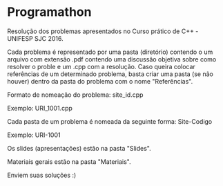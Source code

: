 # Programathon 
Resolução dos problemas apresentados no Curso prático de C++ - UNIFESP SJC 2016.

Cada problema é representado por uma pasta (diretório) contendo o um arquivo com extensão .pdf contendo uma discussão objetiva sobre como resolver o proble e um .cpp com a resolução. Caso queira colocar referências de um determinado problema, basta criar uma pasta (se não houver) dentro da pasta do problema com o nome "Referências".

Formato de nomeação do problema: site_id.cpp

Exemplo: URI_1001.cpp

Cada pasta de um problema é nomeada da seguinte forma: Site-Codigo

Exemplo: URI-1001

Os slides (apresentações) estão na pasta "Slides".

Materiais gerais estão na pasta "Materiais".

Enviem suas soluções :)

